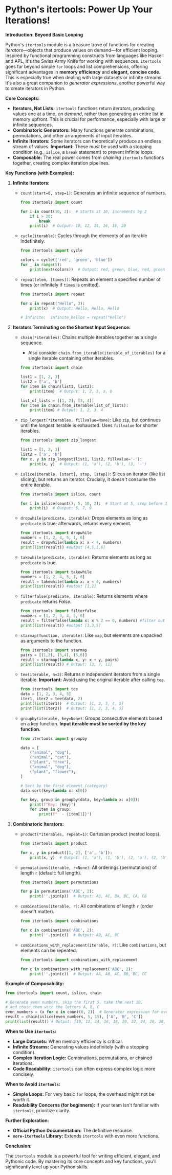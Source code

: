 # Python's itertools: Power Up Your Iterations!

**Introduction: Beyond Basic Looping**

Python's `itertools` module is a treasure trove of functions for creating _iterators_—objects that produce values on demand—for efficient looping. Inspired by functional programming constructs from languages like Haskell and APL, it's the Swiss Army Knife for working with sequences. `itertools` goes far beyond simple `for` loops and list comprehensions, offering significant advantages in **memory efficiency** and **elegant, concise code**. This is especially true when dealing with large datasets or infinite streams. It's also a great companion to _generator expressions_, another powerful way to create iterators in Python.

**Core Concepts:**

- **Iterators, Not Lists:** `itertools` functions return _iterators_, producing values one at a time, _on demand_, rather than generating an entire list in memory upfront. This is crucial for performance, especially with large or infinite sequences.
- **Combinatoric Generators:** Many functions generate combinations, permutations, and other arrangements of input iterables.
- **Infinite Iterators:** Some iterators can theoretically produce an endless stream of values. **Important:** These _must_ be used with a stopping condition (e.g., `islice`, a `break` statement) to prevent infinite loops.
- **Composable:** The real power comes from _chaining_ `itertools` functions together, creating complex iteration pipelines.

**Key Functions (with Examples):**

1. **Infinite Iterators:**

   - `count(start=0, step=1)`: Generates an infinite sequence of numbers.

     ```python
     from itertools import count

     for i in count(10, 2):  # Starts at 10, increments by 2
         if i > 20:
             break
         print(i)  # Output: 10, 12, 14, 16, 18, 20
     ```

   - `cycle(iterable)`: Cycles through the elements of an iterable indefinitely.

     ```python
     from itertools import cycle

     colors = cycle(['red', 'green', 'blue'])
     for _ in range(5):
         print(next(colors))  # Output: red, green, blue, red, green
     ```

   - `repeat(elem, [times])`: Repeats an element a specified number of times (or infinitely if `times` is omitted).

     ```python
     from itertools import repeat

     for x in repeat("Hello", 3):
         print(x)  # Output: Hello, Hello, Hello

     # Infinite:  infinite_hellos = repeat("Hello")
     ```

2. **Iterators Terminating on the Shortest Input Sequence:**

   - `chain(*iterables)`: Chains multiple iterables together as a single sequence.

     - Also consider `chain.from_iterable(iterable_of_iterables)` for a single iterable containing other iterables.

     ```python
     from itertools import chain

     list1 = [1, 2, 3]
     list2 = ['a', 'b']
     for item in chain(list1, list2):
         print(item)  # Output: 1, 2, 3, a, b

     list_of_lists = [[1, 2], [3, 4]]
     for item in chain.from_iterable(list_of_lists):
         print(item) # Output: 1, 2, 3, 4
     ```

   - `zip_longest(*iterables, fillvalue=None)`: Like `zip`, but continues until the _longest_ iterable is exhausted. Uses `fillvalue` for shorter iterables.

     ```python
     from itertools import zip_longest

     list1 = [1, 2, 3]
     list2 = ['a', 'b']
     for x, y in zip_longest(list1, list2, fillvalue='-'):
         print(x, y)  # Output: (1, 'a'), (2, 'b'), (3, '-')
     ```

   - `islice(iterable, [start], stop, [step])`: Slices an iterator (like list slicing), but returns an iterator. Crucially, it _doesn't_ consume the entire iterable.

     ```python
     from itertools import islice, count

     for i in islice(count(), 5, 10, 2):  # Start at 5, stop before 10, step by 2
         print(i)  # Output: 5, 7, 9
     ```

   - `dropwhile(predicate, iterable)`: Drops elements as long as `predicate` is true; afterwards, returns every element.
     ```python
     from itertools import dropwhile
     numbers = [1, 2, 4, 5, 1, 6]
     result = dropwhile(lambda x: x < 4, numbers)
     print(list(result)) #output [4,5,1,6]
     ```
   - `takewhile(predicate, iterable)`: Returns elements as long as `predicate` is true.
     ```python
     from itertools import takewhile
     numbers = [1, 2, 4, 5, 1, 6]
     result = takewhile(lambda x: x < 4, numbers)
     print(list(result)) #output [1,2]
     ```
   - `filterfalse(predicate, iterable)`: Returns elements where `predicate` returns _False_.
     ```python
     from itertools import filterfalse
     numbers = [1, 2, 3, 4, 5, 6]
     result = filterfalse(lambda x: x % 2 == 0, numbers) #filter out all even numbers
     print(list(result)) #output [1,3,5]
     ```
   - `starmap(function, iterable)`: Like `map`, but elements are unpacked as arguments to the function.
     ```python
     from itertools import starmap
     pairs = [(1,2), (3,4), (5,6)]
     result = starmap(lambda x, y: x + y, pairs)
     print(list(result)) # Output: [3, 7, 11]
     ```
   - `tee(iterable, n=2)`: Returns _n_ independent iterators from a single iterable. **Important:** Avoid using the original iterable after calling `tee`.
     ```python
     from itertools import tee
     data = [1, 2, 3, 4, 5]
     iter1, iter2 = tee(data, 2)
     print(list(iter1))  # Output: [1, 2, 3, 4, 5]
     print(list(iter2))  # Output: [1, 2, 3, 4, 5]
     ```
   - `groupby(iterable, key=None)`: Groups consecutive elements based on a key function. **Input iterable must be sorted by the key function.**

     ```python
     from itertools import groupby

     data = [
         ("animal", "dog"),
         ("animal", "cat"),
         ("plant", "tree"),
         ("animal", "dog"),
         ("plant", "flower"),
     ]

     # Sort by the first element (category)
     data.sort(key=lambda x: x[0])

     for key, group in groupby(data, key=lambda x: x[0]):
         print(f"Key: {key}")
         for item in group:
             print(f"  - {item[1]}")
     ```

3. **Combinatoric Iterators:**

   - `product(*iterables, repeat=1)`: Cartesian product (nested loops).

     ```python
     from itertools import product

     for x, y in product([1, 2], ['a', 'b']):
         print(x, y)  # Output: (1, 'a'), (1, 'b'), (2, 'a'), (2, 'b')
     ```

   - `permutations(iterable, r=None)`: All orderings (permutations) of length `r` (default: full length).

     ```python
     from itertools import permutations

     for p in permutations('ABC', 2):
         print(''.join(p))  # Output: AB, AC, BA, BC, CA, CB
     ```

   - `combinations(iterable, r)`: All combinations of length `r` (order doesn't matter).

     ```python
     from itertools import combinations

     for c in combinations('ABC', 2):
         print(''.join(c))  # Output: AB, AC, BC
     ```

   - `combinations_with_replacement(iterable, r)`: Like `combinations`, but elements can be repeated.

     ```python
     from itertools import combinations_with_replacement

     for c in combinations_with_replacement('ABC', 2):
         print(''.join(c))  # Output: AA, AB, AC, BB, BC, CC
     ```

**Example of Composability:**

```python
from itertools import count, islice, chain

# Generate even numbers, skip the first 5, take the next 10,
# and chain them with the letters A, B, C
even_numbers = (x for x in count(0, 2))  # Generator expression for even numbers
result = chain(islice(even_numbers, 5, 15), ['A', 'B', 'C'])
print(list(result)) # Output: [10, 12, 14, 16, 18, 20, 22, 24, 26, 28, 'A', 'B', 'C']
```

**When to Use `itertools`:**

- **Large Datasets:** When memory efficiency is critical.
- **Infinite Streams:** Generating values indefinitely (with a stopping condition).
- **Complex Iteration Logic:** Combinations, permutations, or chained iterations.
- **Code Readability:** `itertools` can often express complex logic more concisely.

**When to Avoid `itertools`:**

- **Simple Loops:** For very basic `for` loops, the overhead might not be worth it.
- **Readability Concerns (for beginners):** If your team isn't familiar with `itertools`, prioritize clarity.

**Further Exploration:**

- **Official Python Documentation:** The definitive resource.
- **`more-itertools` Library:** Extends `itertools` with even more functions.

**Conclusion:**

The `itertools` module is a powerful tool for writing efficient, elegant, and Pythonic code. By mastering its core concepts and key functions, you'll significantly level up your Python skills.
